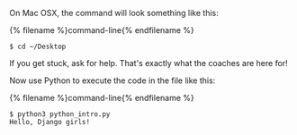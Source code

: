On Mac OSX, the command will look something like this:

{% filename %}command-line{% endfilename %}
```
$ cd ~/Desktop
```

If you get stuck, ask for help. 
That's exactly what the coaches are here for!

Now use Python to execute the code in the file like this:

{% filename %}command-line{% endfilename %}
```
$ python3 python_intro.py
Hello, Django girls!
```